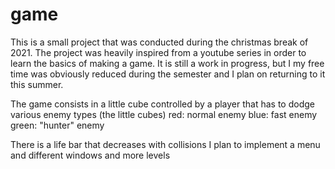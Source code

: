 # game
This is a small project that was conducted during the christmas break of 2021. 
The project was heavily inspired from a youtube series in order to learn the basics of making a game. It is still a work in progress, but I my free time was obviously reduced
during the semester and I plan on returning to it this summer.

The game consists in a little cube controlled by a player that has to dodge various enemy types (the little cubes)
  red: normal enemy
  blue: fast enemy
  green: "hunter" enemy

There is a life bar that decreases with collisions
I plan to implement a menu and different windows and more levels
